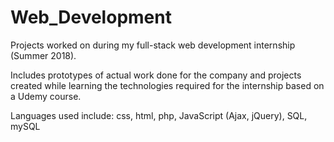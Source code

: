 # Web_Development


Projects worked on during my full-stack web development internship (Summer 2018).


Includes prototypes of actual work done for the company and projects created while learning the technologies required for the internship based on a Udemy course.


Languages used include: css, html, php, JavaScript (Ajax, jQuery), SQL, mySQL
